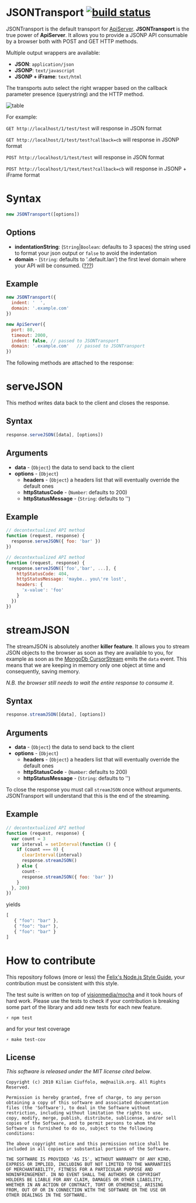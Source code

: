 # JSONTransport [![build status](https://secure.travis-ci.org/kilianc/node-json-transport.png?branch=master)](http://travis-ci.org/kilianc/node-json-transport)

JSONTransport is the default transport for [ApiServer](https://github.com/kilianc/node-apiserver). __JSONTransport__ is the true power of __ApiServer__. It allows you to provide a JSONP API consumable by a browser both with POST and GET HTTP methods.

Multiple output wrappers are available:

* __JSON__: `application/json`
* __JSONP__: `text/javascript`
* __JSONP + iFrame__: `text/html`

The transports auto select the right wrapper based on the callback parameter presence (querystring) and the HTTP method.

![table](http://f.cl.ly/items/460B2P0h3m3c22000W1p/json-transport-0.1.0.png)

For example:

`GET http://localhost/1/test/test` will response in JSON format

`GET http://localhost/1/test/test?callback=cb` will response in JSONP format

`POST http://localhost/1/test/test` will response in JSON format

`POST http://localhost/1/test/test?callback=cb` will response in JSONP + iFrame format

# Syntax

```javascript
new JSONTransport([options])
```

## Options

* __indentationString__: (`String`|`Boolean`: defaults to 3 spaces) the string used to format your json output or `false` to avoid the indentation
* __domain__ - (`String`: defaults to '.default.lan') the first level domain where your API will be consumed. ([???](#cors))

## Example

```javascript
new JSONTransport({
  indent: '  ',
  domain: '.example.com'
})
```

```javascript
new ApiServer({
  port: 80,
  timeout: 2000,
  indent: false, // passed to JSONTransport
  domain: '.example.com'   // passed to JSONTransport
})
```

The following methods are attached to the response:

# serveJSON

This method writes data back to the client and closes the response.

## Syntax

```javascript
response.serveJSON([data], [options])
```
## Arguments

* __data__ - (`Object`) the data to send back to the client
* __options__ - (`Object`)
  * __headers__ - (`Object`) a headers list that will eventually override the default ones
  * __httpStatusCode__ - (`Number`: defaults to 200)
  * __httpStatusMessage__ - (`String`: defaults to '')

## Example

```javascript
// decontextualized API method
function (request, response) {
  response.serveJSON({ foo: 'bar' })
})
```

```javascript
// decontextualized API method
function (request, response) {
  response.serveJSON(['foo','bar', ...], {
    httpStatusCode: 404,
    httpStatusMessage: 'maybe.. you\'re lost',
    headers: {
      'x-value': 'foo'
    }
  })
})
```

# streamJSON

The streamJSON is absolutely another __killer feature__. It allows you to stream JSON objects to the browser as soon as they are available to you, for example as soon as the [MongoDb CursorStream](http://mongodb.github.com/node-mongodb-native/api-generated/cursorstream.html) emits the `data` event. This means that we are keeping in memory only one object at time and consequently, saving memory.

_N.B. the browser still needs to wait the entire response to consume it_.

## Syntax

```javascript
response.streamJSON([data], [options])
```

## Arguments

* __data__ - (`Object`) the data to send back to the client
* __options__ - (`Object`)
  * __headers__ - (`Object`) a headers list that will eventually override the default ones
  * __httpStatusCode__ - (`Number`: defaults to 200)
  * __httpStatusMessage__ - (`String`: defaults to '')

To close the response you must call `streamJSON` once without arguments. JSONTransport will understand that this is the end of the streaming.

## Example

```javascript
// decontextualized API method
function (request, response) {
  var count = 3
  var interval = setInterval(function () {
    if (count === 0) {
      clearInterval(interval)
      response.streamJSON()
    } else {
      count--
      response.streamJSON({ foo: 'bar' })
    }
  }, 200)
})
```

yields

```javascript
[
   { "foo": "bar" },
   { "foo": "bar" },
   { "foo": "bar" }
]
```

# How to contribute

This repository follows (more or less) the [Felix's Node.js Style Guide](http://nodeguide.com/style.html), your contribution must be consistent with this style.

The test suite is written on top of [visionmedia/mocha](https://mochajs.org/) and it took hours of hard work. Please use the tests to check if your contribution is breaking some part of the library and add new tests for each new feature.

    ⚡ npm test

and for your test coverage

    ⚡ make test-cov

## License

_This software is released under the MIT license cited below_.

    Copyright (c) 2010 Kilian Ciuffolo, me@nailik.org. All Rights Reserved.

    Permission is hereby granted, free of charge, to any person
    obtaining a copy of this software and associated documentation
    files (the 'Software'), to deal in the Software without
    restriction, including without limitation the rights to use,
    copy, modify, merge, publish, distribute, sublicense, and/or sell
    copies of the Software, and to permit persons to whom the
    Software is furnished to do so, subject to the following
    conditions:
    
    The above copyright notice and this permission notice shall be
    included in all copies or substantial portions of the Software.
    
    THE SOFTWARE IS PROVIDED 'AS IS', WITHOUT WARRANTY OF ANY KIND,
    EXPRESS OR IMPLIED, INCLUDING BUT NOT LIMITED TO THE WARRANTIES
    OF MERCHANTABILITY, FITNESS FOR A PARTICULAR PURPOSE AND
    NONINFRINGEMENT. IN NO EVENT SHALL THE AUTHORS OR COPYRIGHT
    HOLDERS BE LIABLE FOR ANY CLAIM, DAMAGES OR OTHER LIABILITY,
    WHETHER IN AN ACTION OF CONTRACT, TORT OR OTHERWISE, ARISING
    FROM, OUT OF OR IN CONNECTION WITH THE SOFTWARE OR THE USE OR
    OTHER DEALINGS IN THE SOFTWARE.
